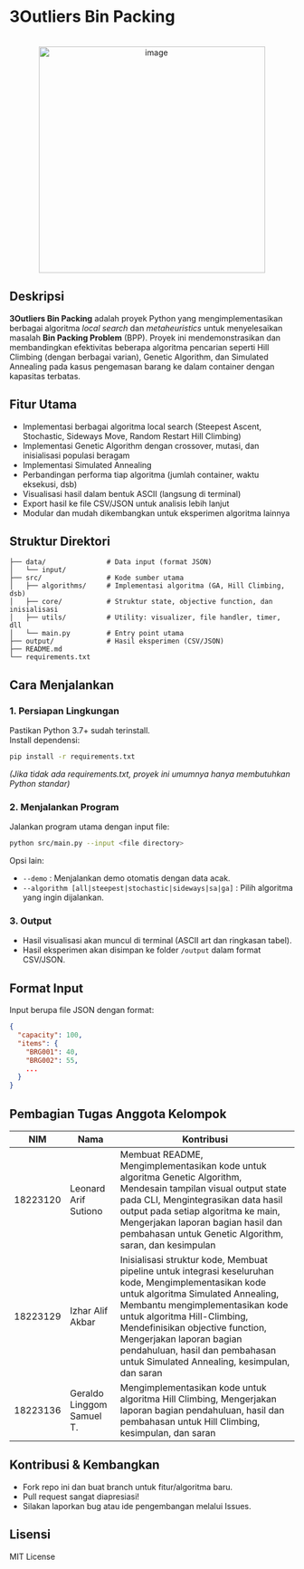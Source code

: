 # 3Outliers Bin Packing

<div align="center">
  <br>
  <img width="400" height="400" alt="image" src="https://github.com/user-attachments/assets/c39265b1-a855-476a-a195-9396ae330b89" />
</div>

## Deskripsi
**3Outliers Bin Packing** adalah proyek Python yang mengimplementasikan berbagai algoritma _local search_ dan _metaheuristics_ untuk menyelesaikan masalah **Bin Packing Problem** (BPP). Proyek ini mendemonstrasikan dan membandingkan efektivitas beberapa algoritma pencarian seperti Hill Climbing (dengan berbagai varian), Genetic Algorithm, dan Simulated Annealing pada kasus pengemasan barang ke dalam container dengan kapasitas terbatas.

## Fitur Utama
- Implementasi berbagai algoritma local search (Steepest Ascent, Stochastic, Sideways Move, Random Restart Hill Climbing)
- Implementasi Genetic Algorithm dengan crossover, mutasi, dan inisialisasi populasi beragam
- Implementasi Simulated Annealing
- Perbandingan performa tiap algoritma (jumlah container, waktu eksekusi, dsb)
- Visualisasi hasil dalam bentuk ASCII (langsung di terminal)
- Export hasil ke file CSV/JSON untuk analisis lebih lanjut
- Modular dan mudah dikembangkan untuk eksperimen algoritma lainnya

## Struktur Direktori
```
├── data/               # Data input (format JSON)
│   └── input/
├── src/                # Kode sumber utama
│   ├── algorithms/     # Implementasi algoritma (GA, Hill Climbing, dsb)
│   ├── core/           # Struktur state, objective function, dan inisialisasi
│   ├── utils/          # Utility: visualizer, file handler, timer, dll
│   └── main.py         # Entry point utama
├── output/             # Hasil eksperimen (CSV/JSON)
├── README.md
└── requirements.txt
```

## Cara Menjalankan

### 1. Persiapan Lingkungan
Pastikan Python 3.7+ sudah terinstall.  
Install dependensi:
```bash
pip install -r requirements.txt
```
*(Jika tidak ada requirements.txt, proyek ini umumnya hanya membutuhkan Python standar)*

### 2. Menjalankan Program
Jalankan program utama dengan input file:
```bash
python src/main.py --input <file directory>
```
Opsi lain:
- `--demo` : Menjalankan demo otomatis dengan data acak.
- `--algorithm [all|steepest|stochastic|sideways|sa|ga]` : Pilih algoritma yang ingin dijalankan.

### 3. Output
- Hasil visualisasi akan muncul di terminal (ASCII art dan ringkasan tabel).
- Hasil eksperimen akan disimpan ke folder `/output` dalam format CSV/JSON.

## Format Input
Input berupa file JSON dengan format:
```json
{
  "capacity": 100,
  "items": {
    "BRG001": 40,
    "BRG002": 55,
    ...
  }
}
```

## Pembagian Tugas Anggota Kelompok

| NIM       | Nama                         | Kontribusi                                                                                                         |
|-----------|------------------------------|--------------------------------------------------------------------------------------------------------------------|
| 18223120  | Leonard Arif Sutiono         | Membuat README, Mengimplementasikan kode untuk algoritma Genetic Algorithm, Mendesain tampilan visual output state pada CLI, Mengintegrasikan data hasil output pada setiap algoritma ke main, Mengerjakan laporan bagian hasil dan pembahasan untuk Genetic Algorithm, saran, dan kesimpulan |
| 18223129  | Izhar Alif Akbar             | Inisialisasi struktur kode, Membuat pipeline untuk integrasi keseluruhan kode, Mengimplementasikan kode untuk algoritma Simulated Annealing, Membantu mengimplementasikan kode untuk algoritma Hill-Climbing, Mendefinisikan objective function, Mengerjakan laporan bagian pendahuluan, hasil dan pembahasan untuk Simulated Annealing, kesimpulan, dan saran |
| 18223136  | Geraldo Linggom Samuel T.    | Mengimplementasikan kode untuk algoritma Hill Climbing, Mengerjakan laporan bagian pendahuluan, hasil dan pembahasan untuk Hill Climbing, kesimpulan, dan saran |

## Kontribusi & Kembangkan
- Fork repo ini dan buat branch untuk fitur/algoritma baru.
- Pull request sangat diapresiasi!
- Silakan laporkan bug atau ide pengembangan melalui Issues.

## Lisensi
MIT License

